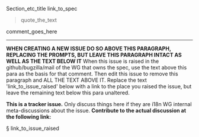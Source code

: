 Section_etc_title
link_to_spec

> quote_the_text

comment_goes_here

---
**WHEN CREATING A NEW ISSUE DO SO ABOVE THIS PARAGRAPH, REPLACING THE PROMPTS, BUT LEAVE THIS PARAGRAPH INTACT AS WELL AS THE TEXT BELOW IT** When this issue is raised in the github/bugzilla/mail of the WG that owns the spec, use the text above this para as the basis for that comment. Then edit this issue to remove this paragraph and ALL THE TEXT ABOVE IT. Replace the text 'link_to_issue_raised' below with a link to the place you raised the issue, but leave the remaining text below this para unaltered.

**This is a tracker issue.** Only discuss things here if they are i18n WG internal meta-discussions about the issue. **Contribute to the actual discussion at the following link:**


§ link_to_issue_raised

